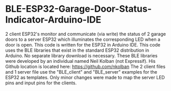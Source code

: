 # BLE-ESP32-Garage-Door-Status-Indicator-Arduino-IDE
2 client ESP32's monitor and communicate (via write) the status of 2 garage doors to a server ESP32 which illuminates the corresponding LED when a door is open.
This code is written for the ESP32 in Arduino IDE.
This code uses the BLE libraries that exist in the standard ESP32 distribution in Arduino. No separate library download is necessary. 
These BLE libraries were developed by an individual named Neil Kolban (not Expressif). His Github location is located here: https://github.com/nkolban
The 2 client files and 1 server file use the "BLE_client" and "BLE_server" examples for the ESP32 as templates. Only minor changes were made to map the server LED pins and input pins for the clients.
